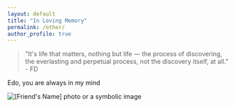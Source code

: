 ```yaml
---
layout: default
title: "In Loving Memory"
permalink: /other/
author_profile: true
---
```


<div class="content-center">
  <div class="quote-container">
    <div class="quote">
      <blockquote>
        <p>
          "It's life that matters, nothing but life — the process of discovering, the everlasting and perpetual process, not the discovery itself, at all." - FD
        </p>
      </blockquote>
    </div>
  </div>  

  <p>
    Edo, you are always in my mind
  </p>

  <div class="image-container">
    <img src="https://gabrieleletta97.github.io/images/idiotic.jpeg" alt="[Friend's Name] photo or a symbolic image" style="max-width: 75%; height: auto;">
  </div>
</div>
